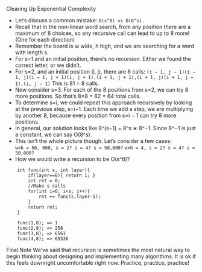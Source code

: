 Clearing Up Exponential Complexity

- Let’s discuss a common mistake:
```O(s^8) vs O(8^s).```
- Recall that in the non-linear word search, from any position there are a maximum of 8 choices, so any recursive call can lead to up to 8 more! (One for each direction)
- Remember the board is w wide, h high, and we are searching for a word with length s.
- For s=1 and an initial position, there’s no recursion. Either we found the correct letter, or we didn’t.
- For s=2, and an initial position (i, j), there are 8 calls:
```(i − 1, j − 1)(i − 1, j)(i − 1, j + 1)(i, j + 1),(i + 1, j + 1),(i + 1, j)(i + 1, j − 1),(i, j − 1)```
  This is 81 = 8 calls. 
- Now consider s=3. For each of the 8 positions from s=2, we can try 8 more positions. So that’s 8×8 = 82 = 64 total calls.
- To determine s=i, we could repeat this approach recursively by looking at the previous step, s=i−1. Each time we add a step, we are multiplying by another 8, because every position from s=i − 1 can try 8 more positions.
- In general, our solution looks like 8^(s−1) = 8^s ∗ 8^−1. Since 8^−1 is just a constant, we can say O(8^s).
- This isn’t the whole picture though. Let’s consider a few cases:\
```w×h = 50, 000, s = 2? s = 4? s = 50,000?```
```w×h = 4, s = 2? s = 4? s = 50,000?```
- How we would write a recursion to be O(s^8)?
        
```
    int func(int s, int layer){
        if(layer==0){ return 1; }
        int ret = 0;
        //Make s calls
        for(int i=0; i<s; i++){
            ret += func(s,layer-1);
        }
        return ret;
    }        

    func(1,8); => 1
    func(2,8); => 256
    func(3,8); => 6561
    func(4,8); => 65536
```

Final Note
We’ve said that recursion is sometimes the most natural way to begin thinking about designing and implementing many algorithms. 
It is ok if this feels downright uncomfortable right now. Practice, practice, practice!